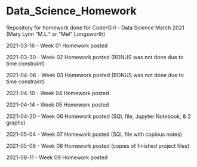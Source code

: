 # Data_Science_Homework
Repository for homework done for CoderGirl - Data Science March 2021
(Mary Lynn "M.L." or "Mel" Longsworth)

2021-03-16 - Week 01 Homework posted

2021-03-30 - Week 02 Homework posted (BONUS was not done due to time constraint)

2021-04-06 - Week 03 Homework posted (BONUS was not done due to time constraint)

2021-04-10 - Week 04 Homework posted

2021-04-14 - Week 05 Homework posted

2021-04-20 - Week 06 Homework posted (SQL file, Jupyter Notebook, & 2 graphs)

2021-05-04 - Week 07 Homework posted (SQL file with copious notes)

2021-05-08 - Week 08 Homework posted (copies of finished project files)

2021-08-11 - Week 09 Homework posted
